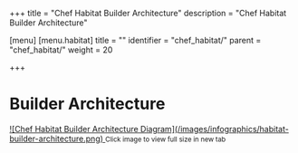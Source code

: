 +++
title = "Chef Habitat Builder Architecture"
description = "Chef Habitat Builder Architecture"

[menu]
  [menu.habitat]
    title = ""
    identifier = "chef_habitat/"
    parent = "chef_habitat/"
    weight = 20
    
+++

# Builder Architecture
<a target="_blank" href="/images/infographics/habitat-builder-architecture.png">
![Chef Habitat Builder Architecture Diagram](/images/infographics/habitat-builder-architecture.png)
</a>
<small>Click image to view full size in new tab</small>
